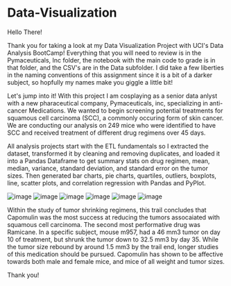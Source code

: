 # Data-Visualization

Hello There!

Thank you for taking a look at my Data Visualization Project with UCI's Data Analysis BootCamp! Everything that you will need to review is in the Pymaceuticals, Inc folder, the notebook with the main code to grade is in that folder, and the CSV's are in the Data subfolder. I did take a few liberties in the naming conventions of this assignment since it is a bit of a darker subject, so hopfully my names make you giggle a little bit! 

Let's jump into it! 
With this project I am cosplaying as a senior data anlyst with a new pharaceutical company, Pymaceuticals, inc, specializing in anti-cancer Medications. We wanted to begin screening potential treatments for squamous cell carcinoma (SCC), a commonly occuring form of skin cancer. 
We are conducting our analysis on 249 mice who were identified to have SCC and received treatment of different drug regimens over 45 days.

All analysis projects start with the ETL fundamentals so I extracted the dataset, transformed it by cleaning and removing duplicates, and loaded it into a Pandas Dataframe to get summary stats on drug regimen, mean, median, variance, standard deviation, and standard error on the tumor sizes. Then generated bar charts, pie charts, quartiles, outliers, boxplots, line, scatter plots, and correlation regression with Pandas and PyPlot. 

![image](https://github.com/user-attachments/assets/f69e5507-8dac-4306-a4e6-85bdfa9421d1) ![image](https://github.com/user-attachments/assets/27017c85-72df-4070-b807-b26b041a94ee) ![image](https://github.com/user-attachments/assets/e7190b15-1b66-48c1-85f5-ad6903a30450) ![image](https://github.com/user-attachments/assets/e91f8d69-bb83-4580-93f2-816fabdc004d) ![image](https://github.com/user-attachments/assets/535ee1fd-d34a-4bc1-a24a-d6bbd64d2136) ![image](https://github.com/user-attachments/assets/c3eb59bb-3115-4969-808f-3e1b1c3f2c10)






Within the study of tumor shrinking regimens, this trail concludes that Capomulin was the most success at reducing the tumors assocaiated with squamous cell carcinoma. The second most performative drug was Ramicane. In a specific subject, mouse m957, had a 46 mm3 tumor on day 10 of treatment, but shrunk the tumor down to 32.5 mm3 by day 35. While the tumor size rebound by around 1.5 mm3 by the trail end, longer studies of this medication should be pursued. Capomulin has shown to be affective towards both male and female mice, and mice of all weight and tumor sizes.

Thank you!
